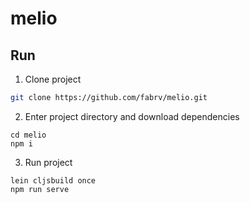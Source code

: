 # melio
## Run
1. Clone project
```bash
git clone https://github.com/fabrv/melio.git
```
2. Enter project directory and download dependencies
```
cd melio
npm i
```
3. Run project
```
lein cljsbuild once
npm run serve
```